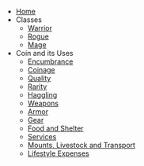 - [Home](/)
- Classes
	- [Warrior](Warrior.md)
	- [Rogue](Rogue.md)
	- [Mage](Mage.md)
- Coin and its Uses
	- [Encumbrance](CoinAndItsUses.md#Encumbrance)
	- [Coinage](CoinAndItsUses.md#coinage)
	- [Quality](CoinAndItsUses.md#quality)
	- [Rarity](CoinAndItsUses.md#rarity)
	- [Haggling](CoinAndItsUses.md#haggling)
	- [Weapons](CoinAndItsUses.md#Weapons)
	- [Armor](CoinAndItsUses.md#armor)
	- [Gear](CoinAndItsUses.md#gear)
	- [Food and Shelter](CoinAndItsUses.md#food-and-shelter)
	- [Services](CoinAndItsUses.md#services)
	- [Mounts, Livestock and Transport](CoinAndItsUses.md#mounts-livestock-and-transport)
	- [Lifestyle Expenses](CoinAndItsUses.md#lifestyle-expenses)
